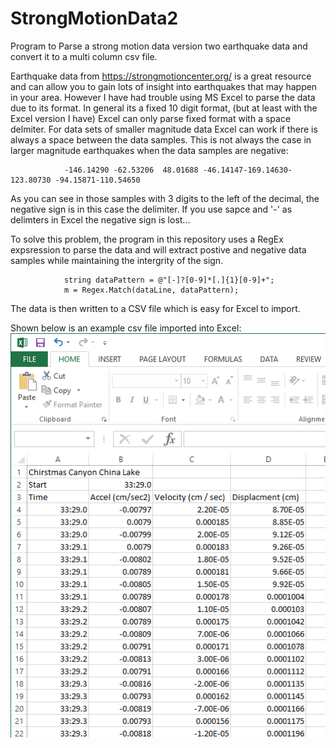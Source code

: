 # StrongMotionData2
Program to Parse a strong motion data version two earthquake data and convert it to a multi column csv file.

Earthquake data from https://strongmotioncenter.org/ is a great resource and can allow you to gain lots of
insight into earthquakes that may happen in your area. However I have had trouble using MS Excel to parse the
data due to its format.  In general its a fixed 10 digit format, (but at least with the Excel version I have) Excel
can only parse fixed format with a space delmiter.  For data sets of smaller magnitude data Excel can work if
there is always a space between the data samples.  This is not always the case in larger magnitude earthquakes
when the data samples are negative:

                -146.14290 -62.53206  48.01688 -46.14147-169.14630-123.80730 -94.15871-110.54650

As you can see in those samples with 3 digits to the left of the decimal, the negative sign is in this case the
delimiter. If you use sapce and '-' as delimters in Excel the negative sign is lost...

To solve this problem, the program in this repository uses a RegEx expsression to parse the data and will extract
postive and negative data samples while maintaining the intergrity of the sign.

                string dataPattern = @"[-]?[0-9]*[.]{1}[0-9]+";
                m = Regex.Match(dataLine, dataPattern);
                
The data is then written to a CSV file which is easy for Excel to import.

Shown below is an example csv file imported into Excel:
![Parsed data written to a csv file](media/Excel.png)
